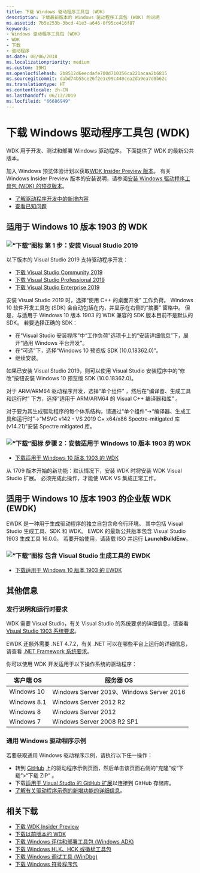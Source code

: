 ```yaml
---
title: 下载 Windows 驱动程序工具包 (WDK)
description: 下载最新版本的 Windows 驱动程序工具包 (WDK) 的说明
ms.assetid: 7b5e253b-3bcd-41e3-a646-0f95ce416f87
keywords:
- Windows 驱动程序工具包 (WDK)
- WDK
- 下载
- 驱动程序
ms.date: 08/06/2018
ms.localizationpriority: medium
ms.custom: 19H1
ms.openlocfilehash: 2b8512d6eecdafe700d710356ca221acaa2b6815
ms.sourcegitcommit: dabd74b55ce26f2e1c99c440cea2da9ea7d8b62c
ms.translationtype: HT
ms.contentlocale: zh-CN
ms.lasthandoff: 06/13/2019
ms.locfileid: "66686949"
---
```

# <a name="download-the-windows-driver-kit-wdk"></a>下载 Windows 驱动程序工具包 (WDK)

WDK 用于开发、测试和部署 Windows 驱动程序。 下面提供了 WDK 的最新公共版本。

加入 Windows 预览体验计划以获取[WDK Insider Preview 版本](https://www.microsoft.com/software-download/windowsinsiderpreviewWDK)。 有关 Windows Insider Preview 版本的安装说明，请参阅[安装 Windows 驱动程序工具包 (WDK) 的预览版本](installing-preview-versions-wdk.md)。

* [了解驱动程序开发中的新增内容](what-s-new-in-driver-development.md)
* [查看已知问题](https://go.microsoft.com/fwlink/?linkid=872986)

## <a name="wdk-for-windows-10-version-1903"></a>适用于 Windows 10 版本 1903 的 WDK

### <a name="download-iconimagesdownload-installpng-step-1-install-visual-studio-2019"></a>![“下载”图标](images/download-install.png) 第 1 步：安装 Visual Studio 2019

以下版本的 Visual Studio 2019 支持驱动程序开发：

* [下载 Visual Studio Community 2019](https://visualstudio.microsoft.com/thank-you-downloading-visual-studio/?sku=Community&rel=16)
* [下载 Visual Studio Professional 2019](https://visualstudio.microsoft.com/thank-you-downloading-visual-studio/?sku=Professional&rel=16)
* [下载 Visual Studio Enterprise 2019](https://visualstudio.microsoft.com/thank-you-downloading-visual-studio/?sku=Enterprise&rel=16)

安装 Visual Studio 2019 时，选择“使用 C++ 的桌面开发”  工作负荷。 Windows 10 软件开发工具包 (SDK) 会自动包括在内，并显示在右侧的“摘要”  窗格中。 但是，与适用于 Windows 10 版本 1903 的 WDK 兼容的 SDK 版本目前不是默认的 SDK。 若要选择正确的 SDK：

* 在“Visual Studio 安装程序”中“工作负荷”选项卡上的“安装详细信息”下，展开“通用 Windows 平台开发”。    
* 在“可选”下，选择“Windows 10 预览版 SDK (10.0.18362.0)”。  
* 继续安装。

如果已安装 Visual Studio 2019，则可以使用 Visual Studio 安装程序中的“修改”按钮安装 Windows 10 预览版 SDK (10.0.18362.0)。 

对于 ARM/ARM64 驱动程序开发，选择“单个组件”  ，然后在“编译器、生成工具和运行时”  下方，选择“适用于 ARM/ARM64 的 Visual C++ 编译器和库”  。

对于要为其生成驱动程序的每个体系结构，请通过“单个组件”->“编译器、生成工具和运行时”->“MSVC v142 - VS 2019 C+ x64/x86 Spectre-mitigated 库 (v14.21)”安装 Spectre mitigated 库。

### <a name="download-iconimagesdownload-installpng-step-2-install-wdk-for-windows-10-version-1903"></a>![“下载”图标](images/download-install.png) 步骤 2：安装适用于 Windows 10 版本 1903 的 WDK

* [下载适用于 Windows 10 版本 1903 的 WDK](https://go.microsoft.com/fwlink/?linkid=2085767)

从 1709 版本开始的新功能：默认情况下，安装 WDK 时将安装 WDK Visual Studio 扩展。 必须完成此操作，才能使 WDK VS 集成正常工作。

## <a name="enterprise-wdk-for-windows-10-version-1903-ewdk"></a>适用于 Windows 10 版本 1903 的企业版 WDK (EWDK)

EWDK 是一种用于生成驱动程序的独立自包含命令行环境。 其中包括 Visual Studio 生成工具、SDK 和 WDK。  EWDK 的最新公共版本包含 Visual Studio 1903 生成工具 16.0.0。  若要开始使用，请装载 ISO 并运行 **LaunchBuildEnv**。

### <a name="download-iconimagesdownload-installpng-ewdk-with-visual-studio-build-tools"></a>![“下载”图标](images/download-install.png) 包含 Visual Studio 生成工具的 EWDK

* [下载适用于 Windows 10 版本 1903 的 EWDK](https://developer.microsoft.com/windows/hardware/license-terms-EWDK-2)

## <a name="additional-information"></a>其他信息

### <a name="release-notes-and-run-time-requirements"></a>发行说明和运行时要求

WDK 需要 Visual Studio，有关 Visual Studio 的系统要求的详细信息，请查看 [Visual Studio 1903 系统要求](https://docs.microsoft.com/visualstudio/releases/2019/system-requirements)。

EWDK 还额外需要 .NET 4.7.2，有关 .NET 可以在哪些平台上运行的详细信息，请查看 [.NET Framework 系统要求](https://docs.microsoft.com/dotnet/framework/get-started/system-requirements)。

你可以使用 WDK 开发适用于以下操作系统的驱动程序：

|客户端 OS|服务器 OS|
|-|-|
|Windows 10|Windows Server 2019、Windows Server 2016|
|Windows 8.1|Windows Server 2012 R2|
Windows 8|Windows Server 2012|
Windows 7|Windows Server 2008 R2 SP1|

### <a name="universal-windows-driver-samples"></a>通用 Windows 驱动程序示例

若要获取通用 Windows 驱动程序示例，请执行以下任一操作：

* 转到 [GitHub](https://github.com/Microsoft/Windows-driver-samples) 上的驱动程序示例页面，然后单击该页面右侧的“克隆”或“下载”>“下载 ZIP”  。
* 下载[适用于 Visual Studio 的 GitHub 扩展](https://visualstudio.github.com/)以连接到 GitHub 存储库。
* [了解有关驱动程序示例的新增功能的详细信息](https://developer.microsoft.com/windows/hardware/drivers-code-samples)。

## <a name="related-downloads"></a>相关下载

* [下载 WDK Insider Preview](https://www.microsoft.com/software-download/windowsinsiderpreviewWDK)
* [下载以前版本的 WDK](other-wdk-downloads.md)
* [下载 Windows 评估和部署工具包 (Windows ADK)](https://developer.microsoft.com/windows/hardware/windows-assessment-deployment-kit)
* [下载 Windows HLK、HCK 或徽标工具包](https://developer.microsoft.com/windows/hardware/windows-hardware-lab-kit)
* [下载 Windows 调试工具 (WinDbg)](https://developer.microsoft.com/windows/hardware/download-windbg)
* [下载 Windows 符号程序包](https://developer.microsoft.com/windows/hardware/download-symbols)
